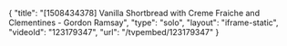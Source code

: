 {
    "title": "[1508434378] Vanilla Shortbread with Creme Fraiche and Clementines - Gordon Ramsay",
    "type": "solo",
    "layout": "iframe-static",
    "videoId": "123179347",
    "url": "\/tvpembed\/123179347"
}